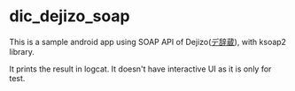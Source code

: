 # dic_dejizo_soap
This is a sample android app using SOAP API of Dejizo([デ辞蔵](https://dejizo.jp/dev/index.html)), with ksoap2 library.

It prints the result in logcat. It doesn't have interactive UI as it is only for test.

